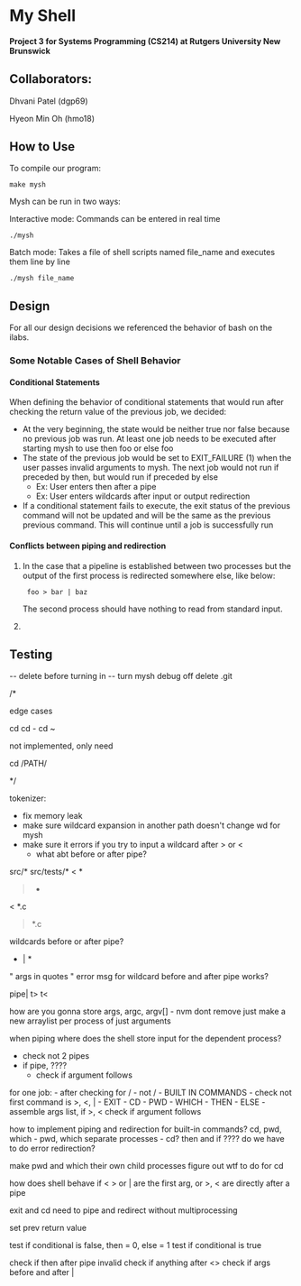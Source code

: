 # My Shell 

#### Project 3 for Systems Programming (CS214) at Rutgers University New Brunswick

## Collaborators:

Dhvani Patel (dgp69)

Hyeon Min Oh (hmo18)

## How to Use

To compile our program:

    make mysh
    
Mysh can be run in two ways:

Interactive mode: Commands can be entered in real time

    ./mysh
    
Batch mode: Takes a file of shell scripts named file_name and executes them line by line
    
    ./mysh file_name

## Design

For all our design decisions we referenced the behavior of bash on the ilabs.

### Some Notable Cases of Shell Behavior

#### Conditional Statements

When defining the behavior of conditional statements that would run after checking the return value of the previous job, we decided:
- At the very beginning, the state would be neither true nor false because no previous job was run. At least one job needs to be executed after starting mysh to use then foo or else foo
- The state of the previous job would be set to EXIT_FAILURE (1) when the user passes invalid arguments to mysh. The next job would not run if preceded by then, but would run if preceded by else
    - Ex: User enters then after a pipe
    - Ex: User enters wildcards after input or output redirection
- If a conditional statement fails to execute, the exit status of the previous command will not be updated and will be the same as the previous previous command. This will continue until a job is successfully run

#### Conflicts between piping and redirection

1. In the case that a pipeline is established between two processes but the output of the first process is redirected somewhere else, like below:

        foo > bar | baz

    The second process should have nothing to read from standard input.

2. 


## Testing




-- delete before turning in --
turn mysh debug off
delete .git

/*

edge cases

cd
cd -
cd ~

not implemented, only need

cd /PATH/

*/

tokenizer:
- fix memory leak
- make sure wildcard expansion in another path doesn't change wd for mysh
- make sure it errors if you try to input a wildcard after > or <
    - what abt before or after pipe?

src/*
src/tests/*
< *
> *
< *.c
> *.c

wildcards before or after pipe?
* | *

" args in quotes "
error msg for wildcard before and after pipe works?

pipe|
t>
t<


how are you gonna store args, argc, argv[]
    - nvm dont remove just make a new arraylist per process of just arguments

when piping where does the shell store input for the dependent process?


- check not 2 pipes
- if pipe, ????
    - check if argument follows

for one job:
    - after checking for /
    - not /
        - BUILT IN COMMANDS
            - check not first command is >, <, |
            - EXIT
            - CD
            - PWD
            - WHICH
            - THEN
            - ELSE
                - assemble args list, if >, < check if argument follows


how to implement piping and redirection for built-in commands? cd, pwd, which
    - pwd, which separate processes
    - cd?
then and if ????
do we have to do error redirection?

make pwd and which their own child processes
figure out wtf to do for cd

how does shell behave if < > or | are the first arg, or >, < are directly after a pipe

exit and cd need to pipe and redirect without multiprocessing

set prev return value

test if conditional is false, then = 0, else = 1
test if conditional is true

check if then after pipe invalid
check if anything after <>
check if args before and after |